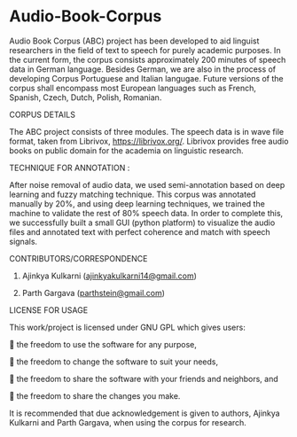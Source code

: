 # Audio-Book-Corpus
Audio Book Corpus (ABC) project has been developed to aid linguist researchers in the field of text to   speech for purely academic purposes.
In the current form, the corpus consists approximately 200 minutes of speech data in German language. Besides German, we are also in the process of developing Corpus Portuguese and Italian langugae. Future versions of 
the corpus shall encompass most European languages such as French, Spanish, Czech, Dutch, Polish, Romanian.

CORPUS DETAILS

The ABC project consists of three modules. The speech data is in wave file format, taken from Librivox, https://librivox.org/. Librivox provides free audio books on public domain for the academia on linguistic research.

TECHNIQUE FOR ANNOTATION :

After noise removal of audio data, we used semi-annotation based on deep learning and fuzzy matching technique.
This corpus was annotated manually by 20%, and using deep learning techniques, we trained the machine to validate the rest of 80% speech data. In order to complete this, we successfully built a small GUI (python platform) to 
visualize the audio files and annotated text with perfect coherence and match with speech signals.

CONTRIBUTORS/CORRESPONDENCE

1. Ajinkya Kulkarni (ajinkyakulkarni14@gmail.com)

2. Parth Gargava (parthstein@gmail.com)

LICENSE FOR USAGE

This work/project is licensed under GNU GPL which gives users:

 the freedom to use the software for any purpose,

 the freedom to change the software to suit your needs,

 the freedom to share the software with your friends and neighbors, and

 the freedom to share the changes you make.

It is recommended that due acknowledgement is given to authors, Ajinkya Kulkarni and Parth Gargava, when using the corpus for research.
